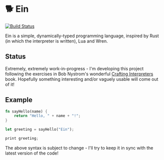 # 🐕 Ein

[![Build Status](https://travis-ci.org/17cupsofcoffee/ein.svg?branch=master)](https://travis-ci.org/17cupsofcoffee/ein)

Ein is a simple, dynamically-typed programming language, inspired by Rust (in which the interpreter is written), Lua and Wren.

## Status
Extremely, extremely work-in-progress -
I'm developing this project following the exercises in Bob Nystrom's wonderful [Crafting Interpreters](http://craftinginterpreters.com/) book. Hopefully something interesting and/or vaguely usable will come out of it!

## Example
```rust
fn sayHello(name) {
    return "Hello, " + name + "!";
}

let greeting = sayHello("Ein");

print greeting;
```

The above syntax is subject to change - I'll try to keep it in sync with the latest version of the code!